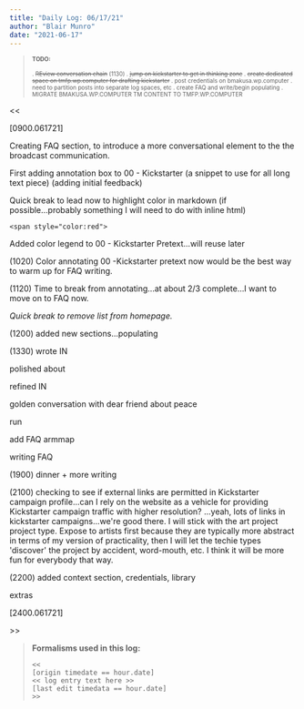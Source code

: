 ```yaml
---
title: "Daily Log: 06/17/21"
author: "Blair Munro"
date: "2021-06-17"
---
```


> <font size=1>
> <b>TODO:</b>
>
> . ~~REview conversation chain~~ (1130)
> . ~~jump on kickstarter to get in thinking zone~~
> . ~~create dedicated space on tmfp.wp.computer for drafting kickstarter~~
> . post credentials on bmakusa.wp.computer
> . need to partition posts into separate log spaces, etc
> . create FAQ and write/begin populating
> . MIGRATE BMAKUSA.WP.COMPUTER TM CONTENT TO TMFP.WP.COMPUTER
> </font>

\<\<

[0900.061721]

Creating FAQ section, to introduce a more  conversational element to the the broadcast communication.

First adding annotation box to 00 - Kickstarter (a snippet to use for all long text piece) (adding initial feedback)

Quick break to lead now to highlight color in markdown (if possible...probably something I will need to do with inline html)
```
<span style="color:red">
```
Added color legend to 00 - Kickstarter Pretext...will reuse later

(1020) Color annotating 00 -Kickstarter pretext now would be the best way to warm up for FAQ writing.

(1120) Time to break from annotating...at about 2/3 complete...I want to move on to FAQ now.

_Quick break to remove list from homepage._

(1200) added new sections...populating

(1330) wrote IN

polished about

refined IN

golden conversation with dear friend about peace

run

add FAQ armmap

writing FAQ

(1900) dinner + more writing

(2100) checking to see if external links are permitted in Kickstarter campaign profile...can I rely on the website as a vehicle for providing Kickstarter campaign traffic with higher resolution? ...yeah, lots of links in kickstarter campaigns...we're good there. I will stick with the art project project type. Expose to artists first because they are typically more abstract in terms of my version of practicality, then I will let the techie types 'discover' the project by accident, word-mouth, etc. I think it will be more fun for everybody that way.

(2200) added context section, credentials, library

extras

[2400.061721]

\>\>

> **Formalisms used in this log:**
>
> ```
> <<
> [origin timedate == hour.date]
> << log entry text here >>
> [last edit timedata == hour.date]
> >>
> ```

<!--

CODE PIECES:

<div class="figure">

![](/images/booth/napkinbroadcast061421.jpg)

<p class="caption">Nonverbal communication broadcast, mindmapping/reflection piece, 06/14/21.</p>

</div>

```none
> Time justification:
```

> <font size=1>
> <b>TODO:</b>
>
> . incomplete task
> . ~~REview conversation chain~~ (time complete)
> </font>-->
